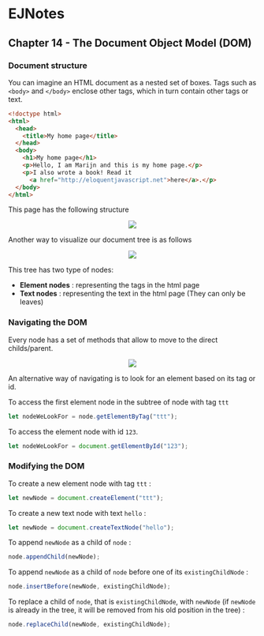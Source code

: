 # EJNotes

## Chapter 14 - The Document Object Model (DOM)

### Document structure

You can imagine an HTML document as a nested set of boxes. 
Tags such as `<body>` and `</body>` enclose other tags, which in turn contain other tags or text.

```html
<!doctype html>
<html>
  <head>
    <title>My home page</title>
  </head>
  <body>
    <h1>My home page</h1>
    <p>Hello, I am Marijn and this is my home page.</p>
    <p>I also wrote a book! Read it
      <a href="http://eloquentjavascript.net">here</a>.</p>
  </body>
</html>
```

This page has the following structure

<p align="center">
  <img src="https://eloquentjavascript.net/img/html-boxes.svg">
</p>

Another way to visualize our document tree is as follows

<p align="center">
  <img src="https://eloquentjavascript.net/img/html-tree.svg">
</p>

This tree has two type of nodes:

- **Element nodes** : representing the tags in the html page 
- **Text nodes** : representing the text in the html page (They can only be leaves)

### Navigating the DOM

Every node has a set of methods that allow to move to the direct childs/parent.

<p align="center">
  <img src="https://eloquentjavascript.net/img/html-links.svg">
</p>

An alternative way of navigating is to look for an element based on its tag or id.

To access the first element node in the subtree of node with tag `ttt`

```javascript 
let nodeWeLookFor = node.getElementByTag("ttt");
```

To access the element node with id `123`.

```javascript
let nodeWeLookFor = document.getElementById("123");
```

### Modifying the DOM

To create a new element node with tag `ttt` :

```javascript
let newNode = document.createElement("ttt");
```

To create a new text node with text `hello` :

```javascript
let newNode = document.createTextNode("hello");
```

To append `newNode` as a child of `node` :

```javascript
node.appendChild(newNode);
```

To append `newNode` as a child of `node` before one of its `existingChildNode` :

```javascript
node.insertBefore(newNode, existingChildNode);
```

To replace a child of `node`, that is `existingChildNode`, with `newNode` 
(if `newNode` is already in the tree, it will be removed from his old position in the tree) :

```javascript
node.replaceChild(newNode, existingChildNode);
```


